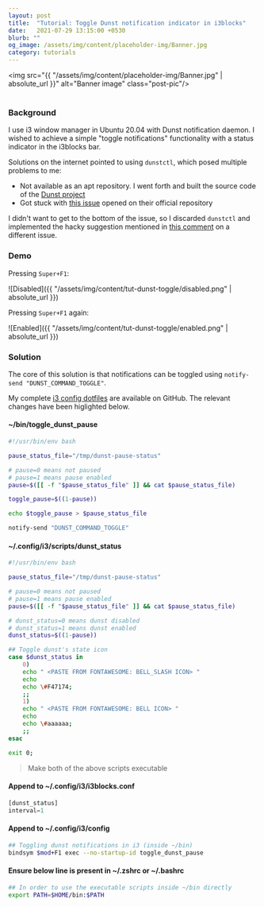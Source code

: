 ```yaml
---
layout: post
title:  "Tutorial: Toggle Dunst notification indicator in i3blocks"
date:   2021-07-29 13:15:00 +0530
blurb: ""
og_image: /assets/img/content/placeholder-img/Banner.jpg
category: tutorials
---
```


<img src="{{ "/assets/img/content/placeholder-img/Banner.jpg" | absolute_url }}" alt="Banner image" class="post-pic"/>
<br />
<br />

### Background
I use i3 window manager in Ubuntu 20.04 with Dunst notification daemon. I wished to achieve a simple "toggle notifications" functionality with a status indicator in the i3blocks bar.

Solutions on the internet pointed to using `dunstctl`, which posed multiple problems to me:

- Not available as an apt repository. I went forth and built the source code of the [Dunst project](https://github.com/dunst-project/dunst)
- Got stuck with [this issue](https://github.com/dunst-project/dunst/issues/748) opened on their official repository

I didn't want to get to the bottom of the issue, so I discarded `dunstctl` and implemented the hacky suggestion mentioned in [this comment](https://github.com/dunst-project/dunst/issues/216#issuecomment-421033384) on a different issue.


### Demo
Pressing `Super+F1`:

![Disabled]({{ "/assets/img/content/tut-dunst-toggle/disabled.png" | absolute_url }})

Pressing `Super+F1` again:

![Enabled]({{ "/assets/img/content/tut-dunst-toggle/enabled.png" | absolute_url }})

### Solution

The core of this solution is that notifications can be toggled using `notify-send "DUNST_COMMAND_TOGGLE"`.

My complete [i3 config dotfiles](https://github.com/trunc8/dotfiles/tree/master/.config/i3) are available on GitHub. The relevant changes have been higlighted below.

#### ~/bin/toggle_dunst_pause
```sh
#!/usr/bin/env bash

pause_status_file="/tmp/dunst-pause-status"

# pause=0 means not paused
# pause=1 means pause enabled
pause=$([[ -f "$pause_status_file" ]] && cat $pause_status_file)

toggle_pause=$((1-pause))

echo $toggle_pause > $pause_status_file

notify-send "DUNST_COMMAND_TOGGLE"
```

#### ~/.config/i3/scripts/dunst_status
```sh
#!/usr/bin/env bash

pause_status_file="/tmp/dunst-pause-status"

# pause=0 means not paused
# pause=1 means pause enabled
pause=$([[ -f "$pause_status_file" ]] && cat $pause_status_file)

# dunst_status=0 means dunst disabled
# dunst_status=1 means dunst enabled
dunst_status=$((1-pause))

## Toggle dunst's state icon
case $dunst_status in
    0)
    echo " <PASTE FROM FONTAWESOME: BELL_SLASH ICON> "
    echo
    echo \#F47174;
    ;;
    1)
    echo " <PASTE FROM FONTAWESOME: BELL ICON> "
    echo
    echo \#aaaaaa;
    ;;
esac

exit 0;
```
> Make both of the above scripts executable

#### Append to ~/.config/i3/i3blocks.conf
```rust
[dunst_status]
interval=1
```

#### Append to ~/.config/i3/config
```sh
## Toggling dunst notifications in i3 (inside ~/bin)
bindsym $mod+F1 exec --no-startup-id toggle_dunst_pause
```

#### Ensure below line is present in ~/.zshrc or ~/.bashrc
```sh
## In order to use the executable scripts inside ~/bin directly
export PATH=$HOME/bin:$PATH
```
